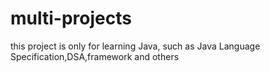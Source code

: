 # multi-projects

this project is only for learning Java, such as Java Language Specification,DSA,framework and others